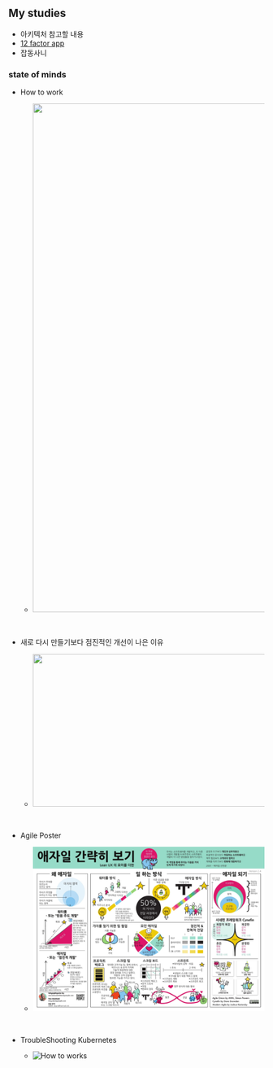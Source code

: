 ## My studies

* 아키텍처 참고할 내용
* [12 factor app](Architecture/12factor/README.md)
* 잡동사니

### state of minds

* How to work

  * <img src="images/Write%20like%20an%20Amazonian.jpg" width="800" height="1000">

<br>
  
* 새로 다시 만들기보다 점진적인 개선이 나은 이유
  
  * <img src="images/The%20Risks%20of%20Rewrites.jpg" width="600" height="300">

<br>

* Agile Poster

  * ![agile](images/Agile-poster-2017-ver16-dandy_Korean_2.jpg)

<br>
 
* TroubleShooting Kubernetes
  
  * ![How to works](images/troubleshooting-kubernetes-v2.jpg)
